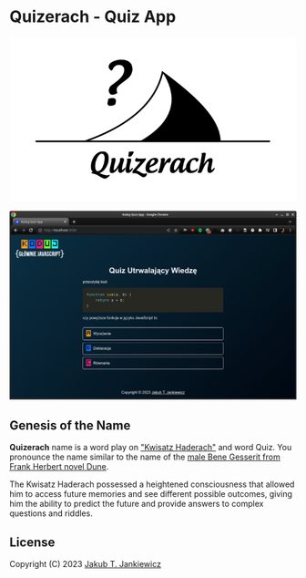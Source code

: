 # Quizerach - Quiz App

<p align="center">
  <img src="/assets/logo.svg" alt="Quizerach Project Logo"/>
</p>

![Quiz Screenshot](/assets/screenshot.png)

## Genesis of the Name
**Quizerach** name is a word play on ["Kwisatz Haderach"](https://dune.fandom.com/wiki/Kwisatz_Haderach)
and word Quiz. You pronounce the name similar to the name of the
[male Bene Gesserit from Frank Herbert novel Dune](https://en.wikipedia.org/wiki/Kwisatz_Haderach).

The Kwisatz Haderach possessed a heightened consciousness that allowed him to access future memories and
see different possible outcomes, giving him the ability to predict the future and provide answers to complex questions and riddles.

## License
Copyright (C) 2023 [Jakub T. Jankiewicz](https://jakub.jankiewicz.org)
